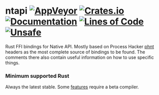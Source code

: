 # ntapi [![AppVeyor][appveyor_badge]][appveyor_link] [![Crates.io][crates_badge]][crates_link] [![Documentation][docs_badge]][docs_link] [![Lines of Code][loc_badge]][loc_link] [![Unsafe][unsafe_badge]][unsafe_link]

Rust FFI bindings for Native API. Mostly based on Process Hacker [phnt](https://github.com/processhacker/processhacker/tree/master/phnt) headers as the most complete source of bindings to be found. The comments there also contain useful information on how to use specific things.

### Minimum supported Rust
Always the latest stable. Some [features][docs_link] require a beta compiler.

[appveyor_link]: https://ci.appveyor.com/project/MSxDOS/ntapi
[appveyor_badge]: https://ci.appveyor.com/api/projects/status/i1fcmm0c5b7c6b6u/branch/master?svg=true
[crates_link]: https://crates.io/crates/ntapi
[crates_badge]: https://img.shields.io/crates/v/ntapi.svg
[docs_link]: https://docs.rs/ntapi/*/x86_64-pc-windows-msvc/ntapi/
[docs_badge]: https://docs.rs/ntapi/badge.svg
[loc_link]: https://github.com/Aaronepower/tokei
[loc_badge]: https://tokei.rs/b1/github/MSxDOS/ntapi
[unsafe_link]: https://doc.rust-lang.org/book/ch19-01-unsafe-rust.html
[unsafe_badge]: https://img.shields.io/badge/unsafe-%E2%9C%94-C901DD.svg
